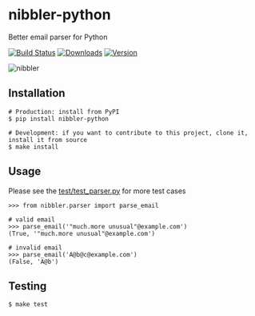 nibbler-python
==============
Better email parser for Python

[![Build Status](https://travis-ci.org/sendgridlabs/nibbler-python.png?branch=master)](https://travis-ci.org/sendgridlabs/nibbler-python) [![Downloads](https://pypip.in/d/nibbler-python/badge.png)](https://crate.io/packages/nibbler-python/) [![Version](https://pypip.in/v/nibbler-python/badge.png)](https://crate.io/packages/nibbler-python/)

![nibbler](doc/_static/nibbler.gif)

Installation
------------
	# Production: install from PyPI
	$ pip install nibbler-python
	
	# Development: if you want to contribute to this project, clone it, install it from source
	$ make install

Usage
-----
Please see the [test/test_parser.py](test/test_parser.py) for more test cases

	>>> from nibbler.parser import parse_email

	# valid email
	>>> parse_email('"much.more unusual"@example.com')
	(True, '"much.more unusual"@example.com')

	# invalid email
	>>> parse_email('A@b@c@example.com')
	(False, 'A@b')


Testing
-------
	$ make test
